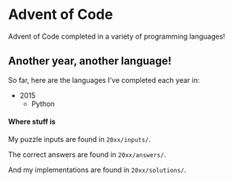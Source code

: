 # Advent of Code
Advent of Code completed in a variety of programming languages!

## Another year, another language!

So far, here are the languages I've completed each year in:

- 2015
  - Python

#### Where stuff is

My puzzle inputs are found in `20xx/inputs/`.

The correct answers are found in `20xx/answers/`.

And my implementations are found in `20xx/solutions/`.